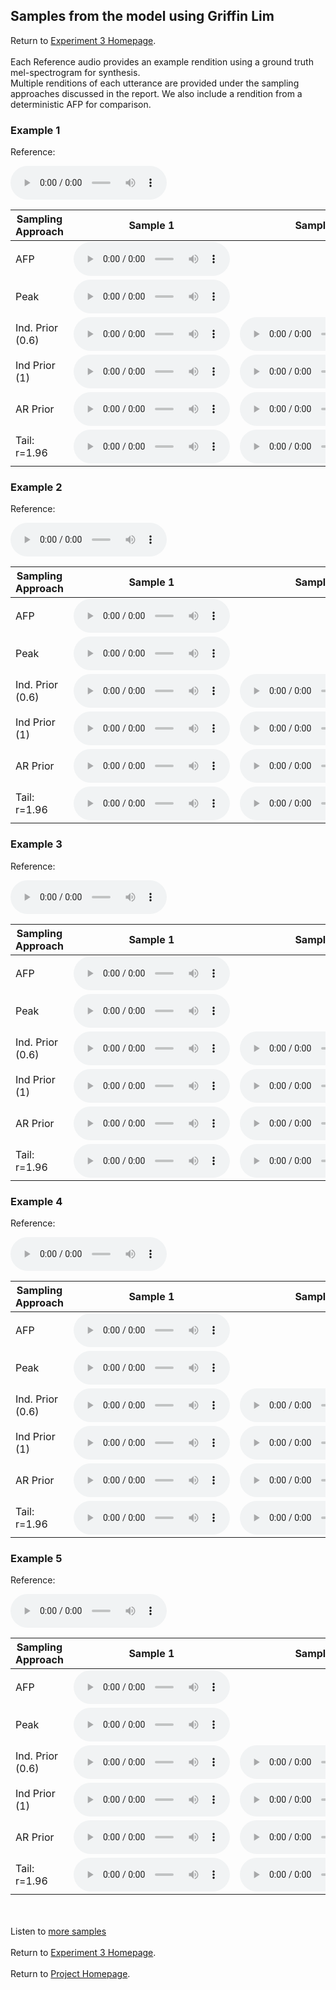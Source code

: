 <!-- exp 3 -->

## Samples from the model using Griffin Lim

Return to [Experiment 3 Homepage](https://ljlj9.github.io/mscproject/experiment_3_test.html).
<br><br>
Each Reference audio provides an example rendition using a ground truth mel-spectrogram for synthesis.
<br>
Multiple renditions of each utterance are provided under the sampling approaches discussed in the report.
We also include a rendition from a deterministic AFP for comparison.
### Example 1

Reference:        
<p><audio src="Experiment3/Example1/reference.wav" controls style="width: 250px;"></audio></p>

| Sampling Approach | Sample 1 | Sample 2 | Sample 3 | Sample 4 | Sample 5 |
| --- | --- | --- | --- | --- | --- |
| AFP | <audio src="afp_web_samples/Example1.wav" controls style="width: 250px;"></audio> | | | | |
| Peak  | <audio src="Experiment3/Example1/mean/sample_1.wav" controls style="width: 250px;"></audio> | | | | |
| Ind. Prior (0.6) | <audio src="Experiment3/Example1/scaled06/sample_1.wav" controls style="width: 250px;"></audio> | <audio src="Experiment3/Example1/scaled06/sample_2.wav" controls style="width: 250px;"></audio> | <audio src="Experiment3/Example1/scaled06/sample_3.wav" controls style="width: 250px;"></audio> | <audio src="Experiment3/Example1/scaled06/sample_4.wav" controls style="width: 250px;"></audio> | <audio src="Experiment3/Example1/scaled06/sample_5.wav" controls style="width: 250px;"></audio> |
| Ind Prior (1) | <audio src="Experiment3/Example1/prior/sample_1.wav" controls style="width: 250px;"></audio> | <audio src="Experiment3/Example1/prior/sample_2.wav" controls style="width: 250px;"></audio> | <audio src="Experiment3/Example1/prior/sample_3.wav" controls style="width: 250px;"></audio> | <audio src="Experiment3/Example1/prior/sample_4.wav" controls style="width: 250px;"></audio> | <audio src="Experiment3/Example1/prior/sample_5.wav" controls style="width: 250px;"></audio> |
| AR Prior | <audio src="Experiment3/Example1/ar_prior/sample_1.wav" controls style="width: 250px;"></audio> | <audio src="Experiment3/Example1/ar_prior/sample_2.wav" controls style="width: 250px;"></audio> | <audio src="Experiment3/Example1/ar_prior/sample_3.wav" controls style="width: 250px;"></audio> | <audio src="Experiment3/Example1/ar_prior/sample_4.wav" controls style="width: 250px;"></audio> | <audio src="Experiment3/Example1/ar_prior/sample_5.wav" controls style="width: 250px;"></audio> |
| Tail: r=1.96 | <audio src="Experiment3/Example1/tail2/sample_1.wav" controls style="width: 250px;"></audio> | <audio src="Experiment3/Example1/tail2/sample_2.wav" controls style="width: 250px;"></audio> | <audio src="Experiment3/Example1/tail2/sample_3.wav" controls style="width: 250px;"></audio> | <audio src="Experiment3/Example1/tail2/sample_4.wav" controls style="width: 250px;"></audio> | <audio src="Experiment3/Example1/tail2/sample_5.wav" controls style="width: 250px;"></audio> |

### Example 2

Reference:          
<p><audio src="Experiment3/Example2/reference.wav" controls style="width: 250px;"></audio></p>

| Sampling Approach | Sample 1 | Sample 2 | Sample 3 | Sample 4 | Sample 5 |
| --- | --- | --- | --- | --- | --- |
| AFP | <audio src="afp_web_samples/Example2.wav" controls style="width: 250px;"></audio> | | | | |
| Peak  | <audio src="Experiment3/Example2/mean/sample_1.wav" controls style="width: 250px;"></audio> | | | | |
| Ind. Prior (0.6) | <audio src="Experiment3/Example2/scaled06/sample_1.wav" controls style="width: 250px;"></audio> | <audio src="Experiment3/Example2/scaled06/sample_2.wav" controls style="width: 250px;"></audio> | <audio src="Experiment3/Example2/scaled06/sample_3.wav" controls style="width: 250px;"></audio> | <audio src="Experiment3/Example2/scaled06/sample_4.wav" controls style="width: 250px;"></audio> | <audio src="Experiment3/Example2/scaled06/sample_5.wav" controls style="width: 250px;"></audio> |
| Ind Prior (1) | <audio src="Experiment3/Example2/prior/sample_1.wav" controls style="width: 250px;"></audio> | <audio src="Experiment3/Example2/prior/sample_2.wav" controls style="width: 250px;"></audio> | <audio src="Experiment3/Example2/prior/sample_3.wav" controls style="width: 250px;"></audio> | <audio src="Experiment3/Example2/prior/sample_4.wav" controls style="width: 250px;"></audio> | <audio src="Experiment3/Example2/prior/sample_5.wav" controls style="width: 250px;"></audio> |
| AR Prior | <audio src="Experiment3/Example2/ar_prior/sample_1.wav" controls style="width: 250px;"></audio> | <audio src="Experiment3/Example2/ar_prior/sample_2.wav" controls style="width: 250px;"></audio> | <audio src="Experiment3/Example2/ar_prior/sample_3.wav" controls style="width: 250px;"></audio> | <audio src="Experiment3/Example2/ar_prior/sample_4.wav" controls style="width: 250px;"></audio> | <audio src="Experiment3/Example2/ar_prior/sample_5.wav" controls style="width: 250px;"></audio> |
| Tail: r=1.96 | <audio src="Experiment3/Example2/tail2/sample_1.wav" controls style="width: 250px;"></audio> | <audio src="Experiment3/Example2/tail2/sample_2.wav" controls style="width: 250px;"></audio> | <audio src="Experiment3/Example2/tail2/sample_3.wav" controls style="width: 250px;"></audio> | <audio src="Experiment3/Example2/tail2/sample_4.wav" controls style="width: 250px;"></audio> | <audio src="Experiment3/Example2/tail2/sample_5.wav" controls style="width: 250px;"></audio> |

### Example 3

Reference:          
<p><audio src="Experiment3/Example3/reference.wav" controls style="width: 250px;"></audio></p>

| Sampling Approach | Sample 1 | Sample 2 | Sample 3 | Sample 4 | Sample 5 |
| --- | --- | --- | --- | --- | --- |
| AFP | <audio src="afp_web_samples/Example3.wav" controls style="width: 250px;"></audio> | | | | |
| Peak  | <audio src="Experiment3/Example3/mean/sample_1.wav" controls style="width: 250px;"></audio> | | | | |
| Ind. Prior (0.6) | <audio src="Experiment3/Example3/scaled06/sample_1.wav" controls style="width: 250px;"></audio> | <audio src="Experiment3/Example3/scaled06/sample_2.wav" controls style="width: 250px;"></audio> | <audio src="Experiment3/Example3/scaled06/sample_3.wav" controls style="width: 250px;"></audio> | <audio src="Experiment3/Example3/scaled06/sample_4.wav" controls style="width: 250px;"></audio> | <audio src="Experiment3/Example3/scaled06/sample_5.wav" controls style="width: 250px;"></audio> |
| Ind Prior (1) | <audio src="Experiment3/Example3/prior/sample_1.wav" controls style="width: 250px;"></audio> | <audio src="Experiment3/Example3/prior/sample_2.wav" controls style="width: 250px;"></audio> | <audio src="Experiment3/Example3/prior/sample_3.wav" controls style="width: 250px;"></audio> | <audio src="Experiment3/Example3/prior/sample_4.wav" controls style="width: 250px;"></audio> | <audio src="Experiment3/Example3/prior/sample_5.wav" controls style="width: 250px;"></audio> |
| AR Prior | <audio src="Experiment3/Example3/ar_prior/sample_1.wav" controls style="width: 250px;"></audio> | <audio src="Experiment3/Example3/ar_prior/sample_2.wav" controls style="width: 250px;"></audio> | <audio src="Experiment3/Example3/ar_prior/sample_3.wav" controls style="width: 250px;"></audio> | <audio src="Experiment3/Example3/ar_prior/sample_4.wav" controls style="width: 250px;"></audio> | <audio src="Experiment3/Example3/ar_prior/sample_5.wav" controls style="width: 250px;"></audio> |
| Tail: r=1.96 | <audio src="Experiment3/Example3/tail2/sample_1.wav" controls style="width: 250px;"></audio> | <audio src="Experiment3/Example3/tail2/sample_2.wav" controls style="width: 250px;"></audio> | <audio src="Experiment3/Example3/tail2/sample_3.wav" controls style="width: 250px;"></audio> | <audio src="Experiment3/Example3/tail2/sample_4.wav" controls style="width: 250px;"></audio> | <audio src="Experiment3/Example3/tail2/sample_5.wav" controls style="width: 250px;"></audio> |

### Example 4

Reference:          
<p><audio src="Experiment3/Example4/reference.wav" controls style="width: 250px;"></audio></p>

| Sampling Approach | Sample 1 | Sample 2 | Sample 3 | Sample 4 | Sample 5 |
| --- | --- | --- | --- | --- | --- |
| AFP | <audio src="afp_web_samples/Example4.wav" controls style="width: 250px;"></audio> | | | | |
| Peak  | <audio src="Experiment3/Example4/mean/sample_1.wav" controls style="width: 250px;"></audio> | | | | |
| Ind. Prior (0.6) | <audio src="Experiment3/Example4/scaled06/sample_1.wav" controls style="width: 250px;"></audio> | <audio src="Experiment3/Example4/scaled06/sample_2.wav" controls style="width: 250px;"></audio> | <audio src="Experiment3/Example4/scaled06/sample_3.wav" controls style="width: 250px;"></audio> | <audio src="Experiment3/Example4/scaled06/sample_4.wav" controls style="width: 250px;"></audio> | <audio src="Experiment3/Example4/scaled06/sample_5.wav" controls style="width: 250px;"></audio> |
| Ind Prior (1) | <audio src="Experiment3/Example4/prior/sample_1.wav" controls style="width: 250px;"></audio> | <audio src="Experiment3/Example4/prior/sample_2.wav" controls style="width: 250px;"></audio> | <audio src="Experiment3/Example4/prior/sample_3.wav" controls style="width: 250px;"></audio> | <audio src="Experiment3/Example4/prior/sample_4.wav" controls style="width: 250px;"></audio> | <audio src="Experiment3/Example4/prior/sample_5.wav" controls style="width: 250px;"></audio> |
| AR Prior | <audio src="Experiment3/Example4/ar_prior/sample_1.wav" controls style="width: 250px;"></audio> | <audio src="Experiment3/Example4/ar_prior/sample_2.wav" controls style="width: 250px;"></audio> | <audio src="Experiment3/Example4/ar_prior/sample_3.wav" controls style="width: 250px;"></audio> | <audio src="Experiment3/Example4/ar_prior/sample_4.wav" controls style="width: 250px;"></audio> | <audio src="Experiment3/Example4/ar_prior/sample_5.wav" controls style="width: 250px;"></audio> |
| Tail: r=1.96 | <audio src="Experiment3/Example4/tail2/sample_1.wav" controls style="width: 250px;"></audio> | <audio src="Experiment3/Example4/tail2/sample_2.wav" controls style="width: 250px;"></audio> | <audio src="Experiment3/Example4/tail2/sample_3.wav" controls style="width: 250px;"></audio> | <audio src="Experiment3/Example4/tail2/sample_4.wav" controls style="width: 250px;"></audio> | <audio src="Experiment3/Example4/tail2/sample_5.wav" controls style="width: 250px;"></audio> |

### Example 5

Reference:          
<p><audio src="Experiment3/Example5/reference.wav" controls style="width: 250px;"></audio></p>

| Sampling Approach | Sample 1 | Sample 2 | Sample 3 | Sample 4 | Sample 5 |
| --- | --- | --- | --- | --- | --- |
| AFP | <audio src="afp_web_samples/Example5.wav" controls style="width: 250px;"></audio> | | | | |
| Peak  | <audio src="Experiment3/Example5/mean/sample_1.wav" controls style="width: 250px;"></audio> | | | | |
| Ind. Prior (0.6) | <audio src="Experiment3/Example5/scaled06/sample_1.wav" controls style="width: 250px;"></audio> | <audio src="Experiment3/Example5/scaled06/sample_2.wav" controls style="width: 250px;"></audio> | <audio src="Experiment3/Example5/scaled06/sample_3.wav" controls style="width: 250px;"></audio> | <audio src="Experiment3/Example5/scaled06/sample_4.wav" controls style="width: 250px;"></audio> | <audio src="Experiment3/Example5/scaled06/sample_5.wav" controls style="width: 250px;"></audio> |
| Ind Prior (1) | <audio src="Experiment3/Example5/prior/sample_1.wav" controls style="width: 250px;"></audio> | <audio src="Experiment3/Example5/prior/sample_2.wav" controls style="width: 250px;"></audio> | <audio src="Experiment3/Example5/prior/sample_3.wav" controls style="width: 250px;"></audio> | <audio src="Experiment3/Example5/prior/sample_4.wav" controls style="width: 250px;"></audio> | <audio src="Experiment3/Example5/prior/sample_5.wav" controls style="width: 250px;"></audio> |
| AR Prior | <audio src="Experiment3/Example5/ar_prior/sample_1.wav" controls style="width: 250px;"></audio> | <audio src="Experiment3/Example5/ar_prior/sample_2.wav" controls style="width: 250px;"></audio> | <audio src="Experiment3/Example5/ar_prior/sample_3.wav" controls style="width: 250px;"></audio> | <audio src="Experiment3/Example5/ar_prior/sample_4.wav" controls style="width: 250px;"></audio> | <audio src="Experiment3/Example5/ar_prior/sample_5.wav" controls style="width: 250px;"></audio> |
| Tail: r=1.96 | <audio src="Experiment3/Example5/tail2/sample_1.wav" controls style="width: 250px;"></audio> | <audio src="Experiment3/Example5/tail2/sample_2.wav" controls style="width: 250px;"></audio> | <audio src="Experiment3/Example5/tail2/sample_3.wav" controls style="width: 250px;"></audio> | <audio src="Experiment3/Example5/tail2/sample_4.wav" controls style="width: 250px;"></audio> | <audio src="Experiment3/Example5/tail2/sample_5.wav" controls style="width: 250px;"></audio> |



<br><br>
Listen to [more samples](https://ljlj9.github.io/mscproject/experiment_3_ii.html)
<br><br>
Return to [Experiment 3 Homepage](https://ljlj9.github.io/mscproject/experiment_3_test.html).
<br><br>
Return to [Project Homepage](https://ljlj9.github.io/mscproject/index.html).
